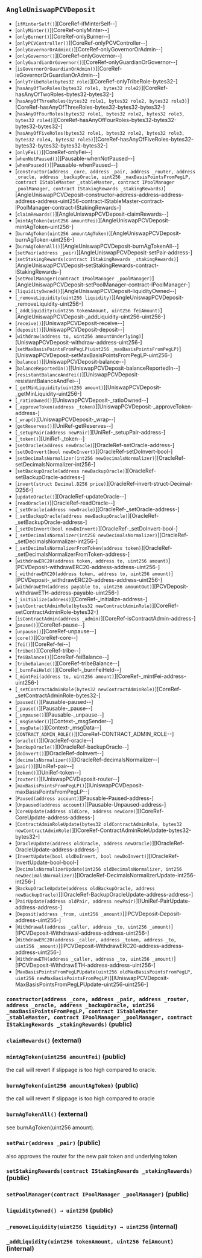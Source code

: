 ## <span id="AngleUniswapPCVDeposit"></span> `AngleUniswapPCVDeposit`



- [`ifMinterSelf()`][CoreRef-ifMinterSelf--]
- [`onlyMinter()`][CoreRef-onlyMinter--]
- [`onlyBurner()`][CoreRef-onlyBurner--]
- [`onlyPCVController()`][CoreRef-onlyPCVController--]
- [`onlyGovernorOrAdmin()`][CoreRef-onlyGovernorOrAdmin--]
- [`onlyGovernor()`][CoreRef-onlyGovernor--]
- [`onlyGuardianOrGovernor()`][CoreRef-onlyGuardianOrGovernor--]
- [`isGovernorOrGuardianOrAdmin()`][CoreRef-isGovernorOrGuardianOrAdmin--]
- [`onlyTribeRole(bytes32 role)`][CoreRef-onlyTribeRole-bytes32-]
- [`hasAnyOfTwoRoles(bytes32 role1, bytes32 role2)`][CoreRef-hasAnyOfTwoRoles-bytes32-bytes32-]
- [`hasAnyOfThreeRoles(bytes32 role1, bytes32 role2, bytes32 role3)`][CoreRef-hasAnyOfThreeRoles-bytes32-bytes32-bytes32-]
- [`hasAnyOfFourRoles(bytes32 role1, bytes32 role2, bytes32 role3, bytes32 role4)`][CoreRef-hasAnyOfFourRoles-bytes32-bytes32-bytes32-bytes32-]
- [`hasAnyOfFiveRoles(bytes32 role1, bytes32 role2, bytes32 role3, bytes32 role4, bytes32 role5)`][CoreRef-hasAnyOfFiveRoles-bytes32-bytes32-bytes32-bytes32-bytes32-]
- [`onlyFei()`][CoreRef-onlyFei--]
- [`whenNotPaused()`][Pausable-whenNotPaused--]
- [`whenPaused()`][Pausable-whenPaused--]
- [`constructor(address _core, address _pair, address _router, address _oracle, address _backupOracle, uint256 _maxBasisPointsFromPegLP, contract IStableMaster _stableMaster, contract IPoolManager _poolManager, contract IStakingRewards _stakingRewards)`][AngleUniswapPCVDeposit-constructor-address-address-address-address-address-uint256-contract-IStableMaster-contract-IPoolManager-contract-IStakingRewards-]
- [`claimRewards()`][AngleUniswapPCVDeposit-claimRewards--]
- [`mintAgToken(uint256 amountFei)`][AngleUniswapPCVDeposit-mintAgToken-uint256-]
- [`burnAgToken(uint256 amountAgToken)`][AngleUniswapPCVDeposit-burnAgToken-uint256-]
- [`burnAgTokenAll()`][AngleUniswapPCVDeposit-burnAgTokenAll--]
- [`setPair(address _pair)`][AngleUniswapPCVDeposit-setPair-address-]
- [`setStakingRewards(contract IStakingRewards _stakingRewards)`][AngleUniswapPCVDeposit-setStakingRewards-contract-IStakingRewards-]
- [`setPoolManager(contract IPoolManager _poolManager)`][AngleUniswapPCVDeposit-setPoolManager-contract-IPoolManager-]
- [`liquidityOwned()`][AngleUniswapPCVDeposit-liquidityOwned--]
- [`_removeLiquidity(uint256 liquidity)`][AngleUniswapPCVDeposit-_removeLiquidity-uint256-]
- [`_addLiquidity(uint256 tokenAmount, uint256 feiAmount)`][AngleUniswapPCVDeposit-_addLiquidity-uint256-uint256-]
- [`receive()`][UniswapPCVDeposit-receive--]
- [`deposit()`][UniswapPCVDeposit-deposit--]
- [`withdraw(address to, uint256 amountUnderlying)`][UniswapPCVDeposit-withdraw-address-uint256-]
- [`setMaxBasisPointsFromPegLP(uint256 _maxBasisPointsFromPegLP)`][UniswapPCVDeposit-setMaxBasisPointsFromPegLP-uint256-]
- [`balance()`][UniswapPCVDeposit-balance--]
- [`balanceReportedIn()`][UniswapPCVDeposit-balanceReportedIn--]
- [`resistantBalanceAndFei()`][UniswapPCVDeposit-resistantBalanceAndFei--]
- [`_getMinLiquidity(uint256 amount)`][UniswapPCVDeposit-_getMinLiquidity-uint256-]
- [`_ratioOwned()`][UniswapPCVDeposit-_ratioOwned--]
- [`_approveToken(address _token)`][UniswapPCVDeposit-_approveToken-address-]
- [`_wrap()`][UniswapPCVDeposit-_wrap--]
- [`getReserves()`][UniRef-getReserves--]
- [`_setupPair(address newPair)`][UniRef-_setupPair-address-]
- [`_token()`][UniRef-_token--]
- [`setOracle(address newOracle)`][OracleRef-setOracle-address-]
- [`setDoInvert(bool newDoInvert)`][OracleRef-setDoInvert-bool-]
- [`setDecimalsNormalizer(int256 newDecimalsNormalizer)`][OracleRef-setDecimalsNormalizer-int256-]
- [`setBackupOracle(address newBackupOracle)`][OracleRef-setBackupOracle-address-]
- [`invert(struct Decimal.D256 price)`][OracleRef-invert-struct-Decimal-D256-]
- [`updateOracle()`][OracleRef-updateOracle--]
- [`readOracle()`][OracleRef-readOracle--]
- [`_setOracle(address newOracle)`][OracleRef-_setOracle-address-]
- [`_setBackupOracle(address newBackupOracle)`][OracleRef-_setBackupOracle-address-]
- [`_setDoInvert(bool newDoInvert)`][OracleRef-_setDoInvert-bool-]
- [`_setDecimalsNormalizer(int256 newDecimalsNormalizer)`][OracleRef-_setDecimalsNormalizer-int256-]
- [`_setDecimalsNormalizerFromToken(address token)`][OracleRef-_setDecimalsNormalizerFromToken-address-]
- [`withdrawERC20(address token, address to, uint256 amount)`][PCVDeposit-withdrawERC20-address-address-uint256-]
- [`_withdrawERC20(address token, address to, uint256 amount)`][PCVDeposit-_withdrawERC20-address-address-uint256-]
- [`withdrawETH(address payable to, uint256 amountOut)`][PCVDeposit-withdrawETH-address-payable-uint256-]
- [`_initialize(address)`][CoreRef-_initialize-address-]
- [`setContractAdminRole(bytes32 newContractAdminRole)`][CoreRef-setContractAdminRole-bytes32-]
- [`isContractAdmin(address _admin)`][CoreRef-isContractAdmin-address-]
- [`pause()`][CoreRef-pause--]
- [`unpause()`][CoreRef-unpause--]
- [`core()`][CoreRef-core--]
- [`fei()`][CoreRef-fei--]
- [`tribe()`][CoreRef-tribe--]
- [`feiBalance()`][CoreRef-feiBalance--]
- [`tribeBalance()`][CoreRef-tribeBalance--]
- [`_burnFeiHeld()`][CoreRef-_burnFeiHeld--]
- [`_mintFei(address to, uint256 amount)`][CoreRef-_mintFei-address-uint256-]
- [`_setContractAdminRole(bytes32 newContractAdminRole)`][CoreRef-_setContractAdminRole-bytes32-]
- [`paused()`][Pausable-paused--]
- [`_pause()`][Pausable-_pause--]
- [`_unpause()`][Pausable-_unpause--]
- [`_msgSender()`][Context-_msgSender--]
- [`_msgData()`][Context-_msgData--]
- [`CONTRACT_ADMIN_ROLE()`][ICoreRef-CONTRACT_ADMIN_ROLE--]
- [`oracle()`][IOracleRef-oracle--]
- [`backupOracle()`][IOracleRef-backupOracle--]
- [`doInvert()`][IOracleRef-doInvert--]
- [`decimalsNormalizer()`][IOracleRef-decimalsNormalizer--]
- [`pair()`][IUniRef-pair--]
- [`token()`][IUniRef-token--]
- [`router()`][IUniswapPCVDeposit-router--]
- [`maxBasisPointsFromPegLP()`][IUniswapPCVDeposit-maxBasisPointsFromPegLP--]
- [`Paused(address account)`][Pausable-Paused-address-]
- [`Unpaused(address account)`][Pausable-Unpaused-address-]
- [`CoreUpdate(address oldCore, address newCore)`][ICoreRef-CoreUpdate-address-address-]
- [`ContractAdminRoleUpdate(bytes32 oldContractAdminRole, bytes32 newContractAdminRole)`][ICoreRef-ContractAdminRoleUpdate-bytes32-bytes32-]
- [`OracleUpdate(address oldOracle, address newOracle)`][IOracleRef-OracleUpdate-address-address-]
- [`InvertUpdate(bool oldDoInvert, bool newDoInvert)`][IOracleRef-InvertUpdate-bool-bool-]
- [`DecimalsNormalizerUpdate(int256 oldDecimalsNormalizer, int256 newDecimalsNormalizer)`][IOracleRef-DecimalsNormalizerUpdate-int256-int256-]
- [`BackupOracleUpdate(address oldBackupOracle, address newBackupOracle)`][IOracleRef-BackupOracleUpdate-address-address-]
- [`PairUpdate(address oldPair, address newPair)`][IUniRef-PairUpdate-address-address-]
- [`Deposit(address _from, uint256 _amount)`][IPCVDeposit-Deposit-address-uint256-]
- [`Withdrawal(address _caller, address _to, uint256 _amount)`][IPCVDeposit-Withdrawal-address-address-uint256-]
- [`WithdrawERC20(address _caller, address _token, address _to, uint256 _amount)`][IPCVDeposit-WithdrawERC20-address-address-address-uint256-]
- [`WithdrawETH(address _caller, address _to, uint256 _amount)`][IPCVDeposit-WithdrawETH-address-address-uint256-]
- [`MaxBasisPointsFromPegLPUpdate(uint256 oldMaxBasisPointsFromPegLP, uint256 newMaxBasisPointsFromPegLP)`][IUniswapPCVDeposit-MaxBasisPointsFromPegLPUpdate-uint256-uint256-]
### <span id="AngleUniswapPCVDeposit-constructor-address-address-address-address-address-uint256-contract-IStableMaster-contract-IPoolManager-contract-IStakingRewards-"></span> `constructor(address _core, address _pair, address _router, address _oracle, address _backupOracle, uint256 _maxBasisPointsFromPegLP, contract IStableMaster _stableMaster, contract IPoolManager _poolManager, contract IStakingRewards _stakingRewards)` (public)



### <span id="AngleUniswapPCVDeposit-claimRewards--"></span> `claimRewards()` (external)



### <span id="AngleUniswapPCVDeposit-mintAgToken-uint256-"></span> `mintAgToken(uint256 amountFei)` (public)

the call will revert if slippage is too high compared to oracle.

### <span id="AngleUniswapPCVDeposit-burnAgToken-uint256-"></span> `burnAgToken(uint256 amountAgToken)` (public)

the call will revert if slippage is too high compared to oracle

### <span id="AngleUniswapPCVDeposit-burnAgTokenAll--"></span> `burnAgTokenAll()` (external)

see burnAgToken(uint256 amount).

### <span id="AngleUniswapPCVDeposit-setPair-address-"></span> `setPair(address _pair)` (public)

also approves the router for the new pair token and underlying token

### <span id="AngleUniswapPCVDeposit-setStakingRewards-contract-IStakingRewards-"></span> `setStakingRewards(contract IStakingRewards _stakingRewards)` (public)



### <span id="AngleUniswapPCVDeposit-setPoolManager-contract-IPoolManager-"></span> `setPoolManager(contract IPoolManager _poolManager)` (public)



### <span id="AngleUniswapPCVDeposit-liquidityOwned--"></span> `liquidityOwned() → uint256` (public)



### <span id="AngleUniswapPCVDeposit-_removeLiquidity-uint256-"></span> `_removeLiquidity(uint256 liquidity) → uint256` (internal)



### <span id="AngleUniswapPCVDeposit-_addLiquidity-uint256-uint256-"></span> `_addLiquidity(uint256 tokenAmount, uint256 feiAmount)` (internal)




